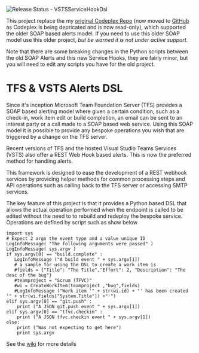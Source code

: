 ![Release Status - VSTSServiceHookDsl](https://richardfennell.vsrm.visualstudio.com/_apis/public/Release/badge/670b3a60-2021-47ab-a88b-d76ebd888a2f/12/21)

This project replace the my [original Codeplex Repo](https://tfsalertsdsl.codeplex.com) (now moved to [GitHub](https://github.com/rfennell/tfsalertsdsl) as Codeplex is being depricated and is now read-only), which supported the older SOAP based alerts model. If you need to use this older SOAP model use this older project, *but be warned it is not under active support*. 

Note that there are some breaking changes in the Python scripts between the old SOAP Alerts and this new Service Hooks, they are fairly minor, but you will need to edit any scripts you have for the old project.

# TFS & VSTS Alerts DSL 

Since it's inception Microsoft Team Foundation Server (TFS) provides a SOAP based alerting model where given a certain condition, such as a check-in, work item edit or build completion, an email can be sent to an interest party or a call made to a SOAP based web service. Using this SOAP model it is possible to provide any bespoke operations you wish that are triggered by a change on the TFS server.

Recent versions of TFS and the hosted Visual Studio Teams Services (VSTS) also offer a REST Web Hook based alerts. This is now the preferred method for handling alerts. 

This framework is designed to ease the development of a REST webhook services by providing helper methods for common processing steps and API operations such as calling back to the TFS server or accessing SMTP services.

The key feature of this project is that it provides a Python based DSL that allows the actual operation performed when the endpoint is called to be edited without the need to  to rebuild and redeploy the bespoke service. Operations are defined by script such as show below

```
import sys
# Expect 2 args the event type and a value unique ID
LogInfoMessage( "The following arguments were passed" )
LogInfoMessage( sys.argv )
if sys.argv[0] == "build.complete" :
   LogInfoMessage ("A build event " + sys.argv[1])
   # a sample for using the DSL to create a work item is
   #fields = {"Title": "The Title","Effort": 2, "Description": "The desc of the bug"}
   #teamproject = "Scrum (TFVC)"
   #wi = CreateWorkItem(teamproject ,"bug",fields)
   #LogInfoMessage ("Work item '" + str(wi.id) + "' has been created '" + str(wi.fields["System.Title"]) +"'")
elif sys.argv[0] == "git.push" : 
	print ("A JSON git.push event " + sys.argv[1])
elif sys.argv[0] == "tfvc.checkin" : 
	print ("A JSON tfvc.checkin event " + sys.argv[1])
else:
	print ("Was not expecting to get here")
	print sys.argv

 ```
See the [wiki](https://github.com/rfennell/VSTSServiceHookDsl/wiki) for more details
